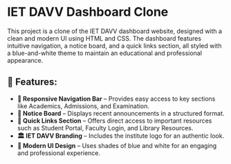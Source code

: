 # IET DAVV Dashboard Clone  

This project is a clone of the IET DAVV dashboard website, designed with a clean and modern UI using HTML and CSS. The dashboard features intuitive navigation, a notice board, and a quick links section, all styled with a blue-and-white theme to maintain an educational and professional appearance.  

## 📌 Features:

- **🧭 Responsive Navigation Bar** – Provides easy access to key sections like Academics, Admissions, and Examination.  
- **📢 Notice Board** – Displays recent announcements in a structured format.  
- **🔗 Quick Links Section** – Offers direct access to important resources such as Student Portal, Faculty Login, and Library Resources.  
- **🏛️ IET DAVV Branding** – Includes the institute logo for an authentic look.  
- **🎨 Modern UI Design** – Uses shades of blue and white for an engaging and professional experience.  


